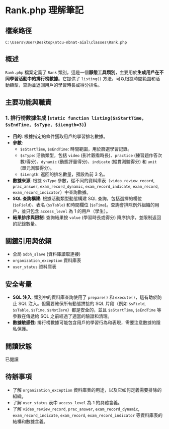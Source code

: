 # Rank.php 理解筆記

## 檔案路徑
`C:\Users\User\Desktop\ntcu-nbnat-aial\classes\Rank.php`

## 概述
`Rank.php` 檔案定義了 `Rank` 類別，這是一個**靜態工具類別**，主要用於**生成用戶在不同學習活動中的排行榜數據**。它提供了 `listing()` 方法，可以根據時間範圍和活動類型，查詢並返回用戶的學習時長或得分排名。

## 主要功能與職責

### 1. 排行榜數據生成 (`static function listing($sStartTime, $sEndTime, $sType, $iLength=3)`)
- **目的**: 根據指定的條件獲取用戶的學習排名數據。
- **參數**:
    - `$sStartTime`, `$sEndTime`: 時間範圍，用於篩選學習記錄。
    - `$sType`: 活動類型，包括 `video` (影片觀看時長)、`practice` (練習題作答次數/得分)、`dynamic` (動態評量得分)、`indicate` (縱貫測驗得分) 和 `unit` (單元測驗得分)。
    - `$iLength`: 返回的排名數量，預設為前 3 名。
- **數據來源**: 根據 `$sType` 參數，從不同的資料庫表（`video_review_record`, `prac_answer`, `exam_record_dynamic`, `exam_record_indicate`, `exam_record`, `exam_record_indicator`）中查詢數據。
- **SQL 查詢構建**: 根據活動類型動態構建 SQL 查詢，包括選擇的欄位 (`$sField`)、表名 (`$sTable`) 和時間欄位 (`$sTime`)。查詢會排除例外組織的用戶，並只包含 `access_level` 為 1 的用戶（學生）。
- **結果排序與限制**: 查詢結果按 `value` (學習時長或得分) 降序排序，並限制返回的記錄數量。

## 關鍵引用與依賴
- 全局 `$dbh_slave` (資料庫讀取連接)
- `organization_exception` 資料庫表
- `user_status` 資料庫表

## 安全考量
- **SQL 注入**: 類別中的資料庫查詢使用了 `prepare()` 和 `execute()`，這有助於防止 SQL 注入。但需要確保所有動態拼接的 SQL 片段（例如 `$sField`, `$sTable`, `$sTime`, `$sNotZero`）都是安全的，並且 `$sStartTime`, `$sEndTime` 等參數在傳遞給 SQL 之前經過了適當的驗證和清理。
- **數據敏感性**: 排行榜數據可能包含用戶的學習行為和表現，需要注意數據的隱私保護。

## 閱讀狀態
已閱讀

## 待辦事項
- 了解 `organization_exception` 資料庫表的用途，以及它如何定義需要排除的組織。
- 了解 `user_status` 表中 `access_level` 為 1 的具體含義。
- 了解 `video_review_record`, `prac_answer`, `exam_record_dynamic`, `exam_record_indicate`, `exam_record`, `exam_record_indicator` 等資料庫表的結構和數據含義。
